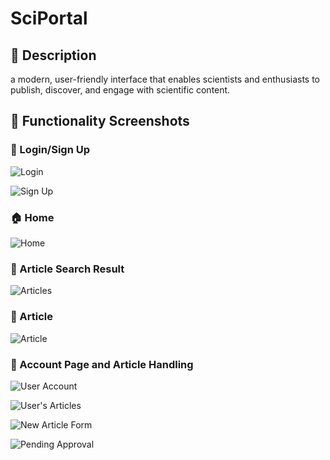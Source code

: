 # SciPortal

## 📖 Description
a modern, user-friendly interface that enables scientists and enthusiasts
to publish, discover, and engage with scientific content.

## 📸 Functionality Screenshots

### 🔑 Login/Sign Up
![Login](images/login.png)

![Sign Up](images/signup.png)

### 🏠 Home
![Home](images/home.png)

### 📄 Article Search Result
![Articles](images/articles.png)

### 📖 Article
![Article](images/article.png)

### 👤 Account Page and Article Handling
![User Account](images/my_account.png)

![User's Articles](images/my_articles.png)

![New Article Form](images/new_article.png)

![Pending Approval](images/pending_approval.png)
